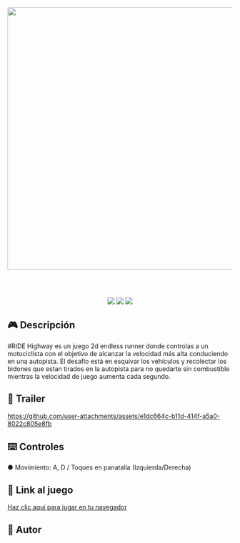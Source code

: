 <div align="center">
  <img width="1246" height="588" alt="Tiitulo" src="https://github.com/user-attachments/assets/a6db73cf-2fd4-4776-8183-574dd30aadca" />

  <br><br>
</div>

<p align="center"> 
  <img src="https://img.shields.io/badge/Versión-1.0-green" /> 
  <img src="https://img.shields.io/badge/Framework-Phaser_3-blue" /> 
  <img src="https://img.shields.io/badge/Fecha_de_publicación-Junio_2025-orange" /> 
</p>

## 🎮 Descripción
#RIDE Highway es un juego 2d endless runner donde controlas a un motociclista con el objetivo de alcanzar la velocidad más alta conduciendo en una autopista. El desafío está en esquivar los vehículos y recolectar los bidones que estan tirados en la autopista para no quedarte sin combustible mientras la velocidad de juego aumenta cada segundo.


## 🎥 Trailer
https://github.com/user-attachments/assets/e1dc664c-b11d-414f-a5a0-8022c805e8fb

## ⌨️ Controles
● Movimiento: A, D / Toques en panatalla (Izquierda/Derecha)

## 👾 Link al juego
<a href="https://mateotessio.github.io/-RIDE-Highway/">
  Haz clic aquí para jugar en tu navegador
</a>

## 👤 Autor
